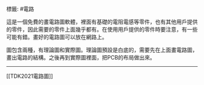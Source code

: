 標籤: #電路 

這是一個免費的畫電路圖軟體，裡面有基礎的電阻電感等零件，也有其他用戶提供的零件，因此需要的零件上面幾乎都有。在使用用戶提供的零件時要注意，有一些可能有錯。畫好的電路圖可以放在網路上。

圖包含兩種，有理論圖和實際圖。理論圖預設是白底的，需要先在上面畫電路圖，畫出電路的結構。之後再到實際圖裡面，把PCB的布局做出來。

---

[[TDK2021電路圖]]